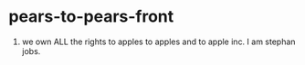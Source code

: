 # pears-to-pears-front
1. we own ALL the rights to apples to apples and to apple inc. I am stephan jobs.
